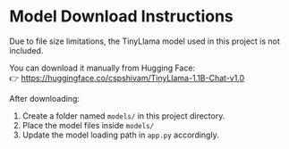 
# Model Download Instructions

Due to file size limitations, the TinyLlama model used in this project is not included.

You can download it manually from Hugging Face:  
👉 https://huggingface.co/cspshivam/TinyLlama-1.1B-Chat-v1.0

After downloading:
1. Create a folder named `models/` in this project directory.
2. Place the model files inside `models/`
3. Update the model loading path in `app.py` accordingly.
